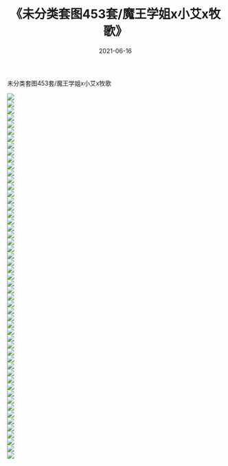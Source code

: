 ﻿---
layout: post
title:  《未分类套图453套/魔王学姐x小艾x牧歌》
date:   2021-06-16
img: http://pic.660000.xyz/1:/网络美图/2021/未分类套图453套/魔王学姐x小艾x牧歌/000.jpg
categories: [美女, 清纯, 唯美]
---

未分类套图453套/魔王学姐x小艾x牧歌

 ![](http://pic.660000.xyz/1:/网络美图/2021/未分类套图453套/魔王学姐x小艾x牧歌/001.jpg) <br>![](http://pic.660000.xyz/1:/网络美图/2021/未分类套图453套/魔王学姐x小艾x牧歌/002.jpg) <br>![](http://pic.660000.xyz/1:/网络美图/2021/未分类套图453套/魔王学姐x小艾x牧歌/003.jpg) <br>![](http://pic.660000.xyz/1:/网络美图/2021/未分类套图453套/魔王学姐x小艾x牧歌/004.jpg) <br>![](http://pic.660000.xyz/1:/网络美图/2021/未分类套图453套/魔王学姐x小艾x牧歌/005.jpg) <br>![](http://pic.660000.xyz/1:/网络美图/2021/未分类套图453套/魔王学姐x小艾x牧歌/006.jpg) <br>![](http://pic.660000.xyz/1:/网络美图/2021/未分类套图453套/魔王学姐x小艾x牧歌/007.jpg) <br>![](http://pic.660000.xyz/1:/网络美图/2021/未分类套图453套/魔王学姐x小艾x牧歌/008.jpg) <br>![](http://pic.660000.xyz/1:/网络美图/2021/未分类套图453套/魔王学姐x小艾x牧歌/009.jpg) <br>![](http://pic.660000.xyz/1:/网络美图/2021/未分类套图453套/魔王学姐x小艾x牧歌/010.jpg) <br>![](http://pic.660000.xyz/1:/网络美图/2021/未分类套图453套/魔王学姐x小艾x牧歌/011.jpg) <br>![](http://pic.660000.xyz/1:/网络美图/2021/未分类套图453套/魔王学姐x小艾x牧歌/012.jpg) <br>![](http://pic.660000.xyz/1:/网络美图/2021/未分类套图453套/魔王学姐x小艾x牧歌/013.jpg) <br>![](http://pic.660000.xyz/1:/网络美图/2021/未分类套图453套/魔王学姐x小艾x牧歌/014.jpg) <br>![](http://pic.660000.xyz/1:/网络美图/2021/未分类套图453套/魔王学姐x小艾x牧歌/015.jpg) <br>![](http://pic.660000.xyz/1:/网络美图/2021/未分类套图453套/魔王学姐x小艾x牧歌/016.jpg) <br>![](http://pic.660000.xyz/1:/网络美图/2021/未分类套图453套/魔王学姐x小艾x牧歌/017.jpg) <br>![](http://pic.660000.xyz/1:/网络美图/2021/未分类套图453套/魔王学姐x小艾x牧歌/018.jpg) <br>![](http://pic.660000.xyz/1:/网络美图/2021/未分类套图453套/魔王学姐x小艾x牧歌/019.jpg) <br>![](http://pic.660000.xyz/1:/网络美图/2021/未分类套图453套/魔王学姐x小艾x牧歌/020.jpg) <br>![](http://pic.660000.xyz/1:/网络美图/2021/未分类套图453套/魔王学姐x小艾x牧歌/021.jpg) <br>![](http://pic.660000.xyz/1:/网络美图/2021/未分类套图453套/魔王学姐x小艾x牧歌/022.jpg) <br>![](http://pic.660000.xyz/1:/网络美图/2021/未分类套图453套/魔王学姐x小艾x牧歌/023.jpg) <br>![](http://pic.660000.xyz/1:/网络美图/2021/未分类套图453套/魔王学姐x小艾x牧歌/024.jpg) <br>![](http://pic.660000.xyz/1:/网络美图/2021/未分类套图453套/魔王学姐x小艾x牧歌/025.jpg) <br>![](http://pic.660000.xyz/1:/网络美图/2021/未分类套图453套/魔王学姐x小艾x牧歌/026.jpg) <br>![](http://pic.660000.xyz/1:/网络美图/2021/未分类套图453套/魔王学姐x小艾x牧歌/027.jpg) <br>![](http://pic.660000.xyz/1:/网络美图/2021/未分类套图453套/魔王学姐x小艾x牧歌/028.jpg) <br>![](http://pic.660000.xyz/1:/网络美图/2021/未分类套图453套/魔王学姐x小艾x牧歌/029.jpg) <br>![](http://pic.660000.xyz/1:/网络美图/2021/未分类套图453套/魔王学姐x小艾x牧歌/030.jpg) <br>![](http://pic.660000.xyz/1:/网络美图/2021/未分类套图453套/魔王学姐x小艾x牧歌/031.jpg) <br>![](http://pic.660000.xyz/1:/网络美图/2021/未分类套图453套/魔王学姐x小艾x牧歌/032.jpg) <br>![](http://pic.660000.xyz/1:/网络美图/2021/未分类套图453套/魔王学姐x小艾x牧歌/033.jpg) <br>![](http://pic.660000.xyz/1:/网络美图/2021/未分类套图453套/魔王学姐x小艾x牧歌/034.jpg) <br>![](http://pic.660000.xyz/1:/网络美图/2021/未分类套图453套/魔王学姐x小艾x牧歌/035.jpg) <br>![](http://pic.660000.xyz/1:/网络美图/2021/未分类套图453套/魔王学姐x小艾x牧歌/036.jpg) <br>![](http://pic.660000.xyz/1:/网络美图/2021/未分类套图453套/魔王学姐x小艾x牧歌/037.jpg) <br>![](http://pic.660000.xyz/1:/网络美图/2021/未分类套图453套/魔王学姐x小艾x牧歌/038.jpg) <br>![](http://pic.660000.xyz/1:/网络美图/2021/未分类套图453套/魔王学姐x小艾x牧歌/039.jpg) <br>![](http://pic.660000.xyz/1:/网络美图/2021/未分类套图453套/魔王学姐x小艾x牧歌/040.jpg) <br>![](http://pic.660000.xyz/1:/网络美图/2021/未分类套图453套/魔王学姐x小艾x牧歌/041.jpg) <br>![](http://pic.660000.xyz/1:/网络美图/2021/未分类套图453套/魔王学姐x小艾x牧歌/042.jpg) <br>![](http://pic.660000.xyz/1:/网络美图/2021/未分类套图453套/魔王学姐x小艾x牧歌/043.jpg) <br>![](http://pic.660000.xyz/1:/网络美图/2021/未分类套图453套/魔王学姐x小艾x牧歌/044.jpg) <br>![](http://pic.660000.xyz/1:/网络美图/2021/未分类套图453套/魔王学姐x小艾x牧歌/045.jpg) <br>![](http://pic.660000.xyz/1:/网络美图/2021/未分类套图453套/魔王学姐x小艾x牧歌/046.jpg) <br>![](http://pic.660000.xyz/1:/网络美图/2021/未分类套图453套/魔王学姐x小艾x牧歌/047.jpg) <br>![](http://pic.660000.xyz/1:/网络美图/2021/未分类套图453套/魔王学姐x小艾x牧歌/048.jpg) <br>![](http://pic.660000.xyz/1:/网络美图/2021/未分类套图453套/魔王学姐x小艾x牧歌/049.jpg) <br>![](http://pic.660000.xyz/1:/网络美图/2021/未分类套图453套/魔王学姐x小艾x牧歌/050.jpg) <br>![](http://pic.660000.xyz/1:/网络美图/2021/未分类套图453套/魔王学姐x小艾x牧歌/051.jpg) <br>![](http://pic.660000.xyz/1:/网络美图/2021/未分类套图453套/魔王学姐x小艾x牧歌/052.jpg) <br>![](http://pic.660000.xyz/1:/网络美图/2021/未分类套图453套/魔王学姐x小艾x牧歌/053.jpg) <br>